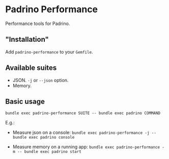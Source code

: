 # Padrino Performance

Performance tools for Padrino.

## "Installation"

Add ```padrino-performance``` to your ```Gemfile```.

## Available suites 

* JSON. ```-j``` or ```--json``` option.
* Memory.

## Basic usage

```bundle exec padrino-performance SUITE -- bundle exec padrino COMMAND```

E.g.:

* Measure json on a console:
```bundle exec padrino-performance -j -- bundle exec padrino console```

* Measure memory on a running app: 
```bundle exec padrino-performance -m -- bundle exec padrino start```
